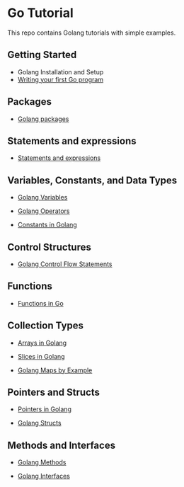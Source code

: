 # Go Tutorial

This repo contains Golang tutorials with simple examples.

## Getting Started
- Golang Installation and Setup
- [Writing your first Go program](https://github.com/ashukv12/go-tutorial/tree/main/first-program)

## Packages
- [Golang packages](packages-and-scopes)

## Statements and expressions
- [Statements and expressions](https://github.com/ashukv12/go-tutorial/tree/main/04-statements-expressions-comments)

## Variables, Constants, and Data Types
- [Golang Variables](https://github.com/ashukv12/go-tutorial/tree/main/02-variables)

- [Golang Operators](https://github.com/ashukv12/go-tutorial/tree/main/06-Operators)

- [Constants in Golang](https://github.com/ashukv12/go-tutorial/tree/main/07-constants)

## Control Structures
- [Golang Control Flow Statements](https://github.com/ashukv12/go-tutorial/tree/main/08-control-flow-statements)

## Functions
- [Functions in Go]()

## Collection Types
- [Arrays in Golang]()

- [Slices in Golang]()

- [Golang Maps by Example]()

## Pointers and Structs
- [Pointers in Golang]()

- [Golang Structs]()

## Methods and Interfaces
- [Golang Methods]() 

- [Golang Interfaces]()
